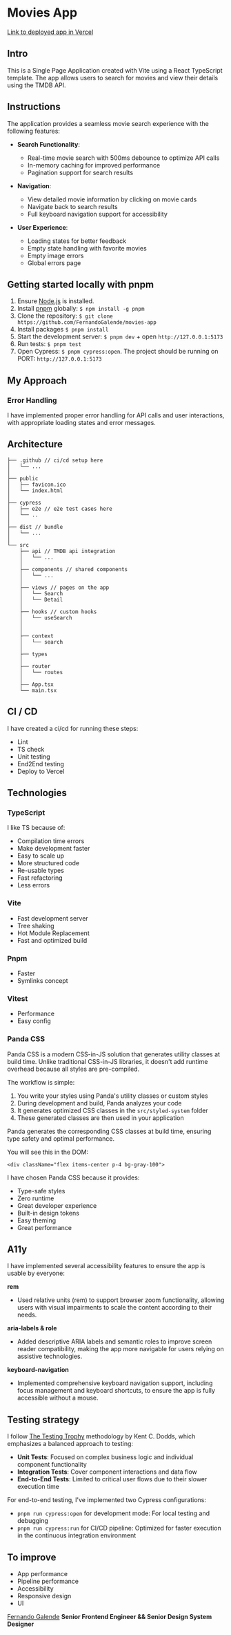 # Movies App

[Link to deployed app in Vercel](https://movies-app-alpha-orpin.vercel.app/)

## Intro

This is a Single Page Application created with Vite using a React TypeScript template. The app allows users to search for movies and view their details using the TMDB API.

## Instructions

The application provides a seamless movie search experience with the following features:

- **Search Functionality**:

  - Real-time movie search with 500ms debounce to optimize API calls
  - In-memory caching for improved performance
  - Pagination support for search results

- **Navigation**:

  - View detailed movie information by clicking on movie cards
  - Navigate back to search results
  - Full keyboard navigation support for accessibility

- **User Experience**:
  - Loading states for better feedback
  - Empty state handling with favorite movies
  - Empty image errors
  - Global errors page

## Getting started locally with pnpm

1. Ensure [Node.js](https://nodejs.org/) is installed.
1. Install [pnpm](https://pnpm.io/installation) globally: `$ npm install -g pnpm`
1. Clone the repository: `$ git clone https://github.com/FernandoGalende/movies-app`
1. Install packages `$ pnpm install`
1. Start the development server: `$ pnpm dev` + open `http://127.0.0.1:5173`
1. Run tests: `$ pnpm test`
1. Open Cypress: `$ pnpm cypress:open`. The project should be running on PORT: `http://127.0.0.1:5173`

## My Approach

### Error Handling

I have implemented proper error handling for API calls and user interactions, with appropriate loading states and error messages.

## Architecture

```
├── .github // ci/cd setup here
│   └── ...
│
├── public
│   ├── favicon.ico
│   └── index.html
│
├── cypress
│   ├── e2e // e2e test cases here
│   └── ..
│
├── dist // bundle
│   └── ...
│
└── src
    ├── api // TMDB api integration
    │   └── ...
    │
    ├── components // shared components
    │   └── ...
    │
    ├── views // pages on the app
    │   └── Search
    │   └── Detail
    │
    ├── hooks // custom hooks
    │   └── useSearch
    │
    │
    ├── context
    │   └── search
    │
    ├── types
    │
    ├── router
    │   └── routes
    │
    ├── App.tsx
    └── main.tsx
```

## CI / CD

I have created a ci/cd for running these steps:

- Lint
- TS check
- Unit testing
- End2End testing
- Deploy to Vercel

## Technologies

### TypeScript

I like TS because of:

- Compilation time errors
- Make development faster
- Easy to scale up
- More structured code
- Re-usable types
- Fast refactoring
- Less errors

### Vite

- Fast development server
- Tree shaking
- Hot Module Replacement
- Fast and optimized build

### Pnpm

- Faster
- Symlinks concept

### Vitest

- Performance
- Easy config

### Panda CSS

Panda CSS is a modern CSS-in-JS solution that generates utility classes at build time. Unlike traditional CSS-in-JS libraries, it doesn't add runtime overhead because all styles are pre-compiled.

The workflow is simple:

1. You write your styles using Panda's utility classes or custom styles
2. During development and build, Panda analyzes your code
3. It generates optimized CSS classes in the `src/styled-system` folder
4. These generated classes are then used in your application

Panda generates the corresponding CSS classes at build time, ensuring type safety and optimal performance.

You will see this in the DOM:

```tsx
<div className="flex items-center p-4 bg-gray-100">
```

I have chosen Panda CSS because it provides:

- Type-safe styles
- Zero runtime
- Great developer experience
- Built-in design tokens
- Easy theming
- Great performance

## A11y

I have implemented several accessibility features to ensure the app is usable by everyone:

**rem**

- Used relative units (rem) to support browser zoom functionality, allowing users with visual impairments to scale the content according to their needs.

**aria-labels & role**

- Added descriptive ARIA labels and semantic roles to improve screen reader compatibility, making the app more navigable for users relying on assistive technologies.

**keyboard-navigation**

- Implemented comprehensive keyboard navigation support, including focus management and keyboard shortcuts, to ensure the app is fully accessible without a mouse.

## Testing strategy

I follow [The Testing Trophy](https://kentcdodds.com/blog/the-testing-trophy-and-testing-classifications) methodology by Kent C. Dodds, which emphasizes a balanced approach to testing:

- **Unit Tests**: Focused on complex business logic and individual component functionality
- **Integration Tests**: Cover component interactions and data flow
- **End-to-End Tests**: Limited to critical user flows due to their slower execution time

For end-to-end testing, I've implemented two Cypress configurations:

- `pnpm run cypress:open` for development mode: For local testing and debugging
- `pnpm run cypress:run` for CI/CD pipeline: Optimized for faster execution in the continuous integration environment

## To improve

- App performance
- Pipeline performance
- Accessibility
- Responsive design
- UI

[Fernando Galende](https://www.linkedin.com/in/fernandogalende/)
**Senior Frontend Engineer && Senior Design System Designer**
